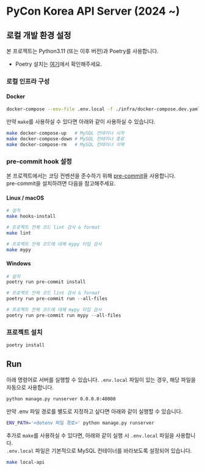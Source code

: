 # PyCon Korea API Server (2024 ~)

## 로컬 개발 환경 설정
본 프로젝트는 Python3.11 (또는 이후 버전)과 Poetry를 사용합니다.
- Poetry 설치는 [여기](https://python-poetry.org/docs/)에서 확인해주세요.

### 로컬 인프라 구성
#### Docker
```bash
docker-compose --env-file .env.local -f ./infra/docker-compose.dev.yaml up -d
```
만약 `make`를 사용하실 수 있다면 아래와 같이 사용하실 수 있습니다.
```bash
make docker-compose-up   # MySQL 컨테이너 시작
make docker-compose-down # MySQL 컨테이너 종료
make docker-compose-rm   # MySQL 컨테이너 삭제
```

### pre-commit hook 설정
본 프로젝트에서는 코딩 컨벤션을 준수하기 위해 [pre-commit](https://pre-commit.com/)을 사용합니다.  
pre-commit을 설치하려면 다음을 참고해주세요.

#### Linux / macOS
```bash
# 설치
make hooks-install

# 프로젝트 전체 코드 lint 검사 & format
make lint

# 프로젝트 전체 코드에 대해 mypy 타입 검사
make mypy
```

#### Windows
```powershell
# 설치
poetry run pre-commit install

# 프로젝트 전체 코드 lint 검사 & format
poetry run pre-commit run --all-files

# 프로젝트 전체 코드에 대해 mypy 타입 검사
poetry run pre-commit run mypy --all-files
```

### 프로젝트 설치
```bash
poetry install
```

## Run
아래 명령어로 서버를 실행할 수 있습니다. `.env.local` 파일이 있는 경우, 해당 파일을 자동으로 사용합니다.
```bash
python manage.py runserver 0.0.0.0:48000
```
만약 .env 파일 경로를 별도로 지정하고 싶다면 아래와 같이 실행할 수 있습니다.
```bash
ENV_PATH='<dotenv 파일 경로>' python manage.py runserver
```

추가로 `make`를 사용하실 수 있다면, 아래와 같이 실행 시 `.env.local` 파일을 사용합니다.  
`.env.local` 파일은 기본적으로 MySQL 컨테이너를 바라보도록 설정되어 있습니다.
```bash
make local-api
```
